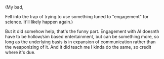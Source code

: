 (My bad, 

Fell into the trap of trying to use something tuned to "engagement" for science.
It'll likely happen again.)

But it did somehow help, that's the funny part. Engagement with AI doesnth have to be hollow/sim based entertainment, but can be something more, so long as the underlying basis is in expansion of communication rather than the weaponizing of it.
And it did teach me I kinda do the same, so credit where it's due.
